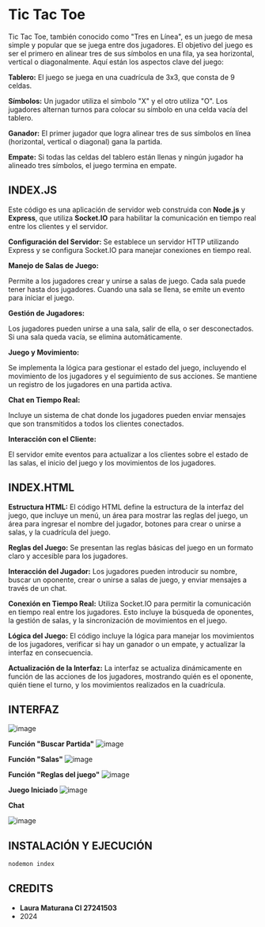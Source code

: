# Tic Tac Toe

Tic Tac Toe, también conocido como "Tres en Línea", es un juego de mesa simple y popular que se juega entre dos jugadores. El objetivo del juego es ser el primero en alinear tres de sus símbolos en una fila, ya sea horizontal, vertical o diagonalmente. Aquí están los aspectos clave del juego:

**Tablero:** El juego se juega en una cuadrícula de 3x3, que consta de 9 celdas.

**Símbolos:** Un jugador utiliza el símbolo "X" y el otro utiliza "O". Los jugadores alternan turnos para colocar su símbolo en una celda vacía del tablero.

**Ganador:** El primer jugador que logra alinear tres de sus símbolos en línea (horizontal, vertical o diagonal) gana la partida.

**Empate:** Si todas las celdas del tablero están llenas y ningún jugador ha alineado tres símbolos, el juego termina en empate.

## INDEX.JS

Este código es una aplicación de servidor web construida con **Node.js** y **Express**, que utiliza **Socket.IO** para habilitar la comunicación en tiempo real entre los clientes y el servidor.

**Configuración del Servidor:** Se establece un servidor HTTP utilizando Express y se configura Socket.IO para manejar conexiones en tiempo real.

**Manejo de Salas de Juego:**

Permite a los jugadores crear y unirse a salas de juego.
Cada sala puede tener hasta dos jugadores.
Cuando una sala se llena, se emite un evento para iniciar el juego.

**Gestión de Jugadores:**

Los jugadores pueden unirse a una sala, salir de ella, o ser desconectados.
Si una sala queda vacía, se elimina automáticamente.

**Juego y Movimiento:**

Se implementa la lógica para gestionar el estado del juego, incluyendo el movimiento de los jugadores y el seguimiento de sus acciones.
Se mantiene un registro de los jugadores en una partida activa.

**Chat en Tiempo Real:**

Incluye un sistema de chat donde los jugadores pueden enviar mensajes que son transmitidos a todos los clientes conectados.

**Interacción con el Cliente:**

El servidor emite eventos para actualizar a los clientes sobre el estado de las salas, el inicio del juego y los movimientos de los jugadores.

## INDEX.HTML

**Estructura HTML:** El código HTML define la estructura de la interfaz del juego, que incluye un menú, un área para mostrar las reglas del juego, un área para ingresar el nombre del jugador, botones para crear o unirse a salas, y la cuadrícula del juego.

**Reglas del Juego:** Se presentan las reglas básicas del juego en un formato claro y accesible para los jugadores.

**Interacción del Jugador:** Los jugadores pueden introducir su nombre, buscar un oponente, crear o unirse a salas de juego, y enviar mensajes a través de un chat.

**Conexión en Tiempo Real:** Utiliza Socket.IO para permitir la comunicación en tiempo real entre los jugadores. Esto incluye la búsqueda de oponentes, la gestión de salas, y la sincronización de movimientos en el juego.

**Lógica del Juego:** El código incluye la lógica para manejar los movimientos de los jugadores, verificar si hay un ganador o un empate, y actualizar la interfaz en consecuencia.

**Actualización de la Interfaz:** La interfaz se actualiza dinámicamente en función de las acciones de los jugadores, mostrando quién es el oponente, quién tiene el turno, y los movimientos realizados en la cuadrícula.

## INTERFAZ
![image](https://github.com/user-attachments/assets/9b62d677-789d-4a54-a5fe-783b1b1225bc)

**Función "Buscar Partida"**
![image](https://github.com/user-attachments/assets/275c049c-2ec7-4a34-ab6c-3e7be96d67f7)

**Función "Salas"**
![image](https://github.com/user-attachments/assets/a0937c76-0b21-48c2-8a9b-3383689a7a8d)

**Función "Reglas del juego"**
![image](https://github.com/user-attachments/assets/f4be363f-d25c-4743-bbb8-d952a4c77275)

**Juego Iniciado**
![image](https://github.com/user-attachments/assets/2ab22e83-d700-4d9c-90d4-3279c9fe2d79)

**Chat**

![image](https://github.com/user-attachments/assets/c49c1b80-9cbf-4f1a-a7f7-c6a7c73691c9)

## INSTALACIÓN Y EJECUCIÓN
```bash
nodemon index
```

## CREDITS
- **Laura Maturana CI 27241503**
- 2024



